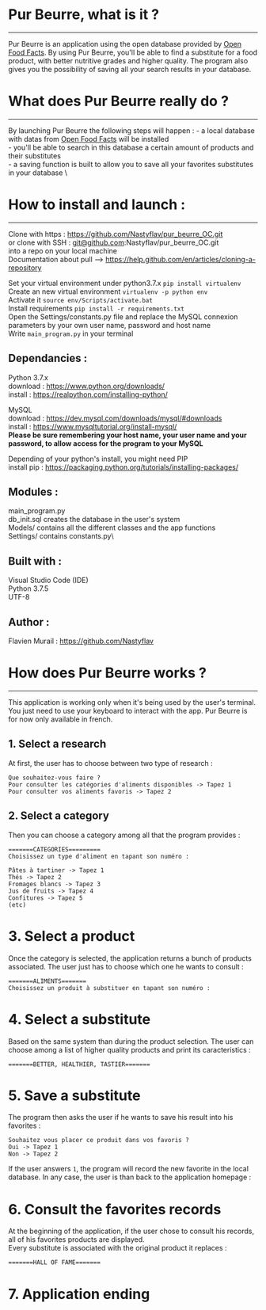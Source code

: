 # Pur Beurre, what is it ?
----------------
Pur Beurre is an application using the open database provided by [Open Food Facts](https://world.openfoodfacts.org/).
By using Pur Beurre, you'll be able to find a substitute for a food product, with better nutritive grades and higher 
quality. The program also gives you the possibility of saving all your search results in your database.

# What does Pur Beurre really do ?
----------------
By launching Pur Beurre the following steps will happen :
	- a local database with datas from [Open Food Facts](https://world.openfoodfacts.org/) will be installed \
	- you'll be able to search in this database a certain amount of products and their substitutes \
	- a saving function is built to allow you to save all your favorites substitutes in your database \

# How to install and launch :
--------------
Clone with https : https://github.com/Nastyflav/pur_beurre_OC.git \
or clone with SSH : git@github.com:Nastyflav/pur_beurre_OC.git \
into a repo on your local machine \
Documentation about pull --> https://help.github.com/en/articles/cloning-a-repository 

Set your virtual environment under python3.7.x `pip install virtualenv`\
Create an new virtual environment `virtualenv -p python env`\
Activate it `source env/Scripts/activate.bat`\
Install requirements `pip install -r requirements.txt`\
Open the Settings/constants.py file and replace the MySQL connexion parameters by your own user name, password and host name \
Write `main_program.py` in your terminal 

## Dependancies :

Python 3.7.x \
download : https://www.python.org/downloads/ \
install : https://realpython.com/installing-python/ 

MySQL \
download : https://dev.mysql.com/downloads/mysql/#downloads \
install : https://www.mysqltutorial.org/install-mysql/ \
**Please be sure remembering your host name, your user name and your password, to allow access for the program to your MySQL**

Depending of your python's install, you might need PIP\
install pip : https://packaging.python.org/tutorials/installing-packages/

## Modules :

main_program.py\
db_init.sql creates the database in the user's system \
Models/ contains all the different classes and the app functions\
Settings/ contains constants.py\

## Built with :

Visual Studio Code (IDE)\
Python 3.7.5\
UTF-8

## Author :

Flavien Murail : https://github.com/Nastyflav


# How does Pur Beurre works ?
----------------

This application is working only when it's being used by the user's terminal. You just need to use your keyboard to interact with the app. Pur Beurre is for now only available in french.

## 1. Select a research

At first, the user has to choose between two type of research :
```
Que souhaitez-vous faire ?
Pour consulter les catégories d'aliments disponibles -> Tapez 1
Pour consulter vos aliments favoris -> Tapez 2
```

## 2. Select a category

Then you can choose a category among all that the program provides :
```
=======CATEGORIES=========
Choisissez un type d'aliment en tapant son numéro :

Pâtes à tartiner -> Tapez 1
Thés -> Tapez 2
Fromages blancs -> Tapez 3
Jus de fruits -> Tapez 4
Confitures -> Tapez 5
(etc)
```

# 3. Select a product

Once the category is selected, the application returns a bunch of products associated. The user just has to choose which one he wants to consult :
```
=======ALIMENTS=======
Choisissez un produit à substituer en tapant son numéro :
```

# 4. Select a substitute

Based on the same system than during the product selection. The user can choose among a list of higher quality products and print its caracteristics :
```
=======BETTER, HEALTHIER, TASTIER=======
```

# 5. Save a substitute

The program then asks the user if he wants to save his result into his favorites :
```
Souhaitez vous placer ce produit dans vos favoris ?
Oui -> Tapez 1
Non -> Tapez 2
```
If the user answers `1`, the program will record the new favorite in the local database. In any case, the user is than back to the application homepage : 

# 6. Consult the favorites records

At the beginning of the application, if the user chose to consult his records, all of his favorites products are displayed. \
Every substitute is associated with the original product it replaces :
```
=======HALL OF FAME=======
```

# 7. Application ending

